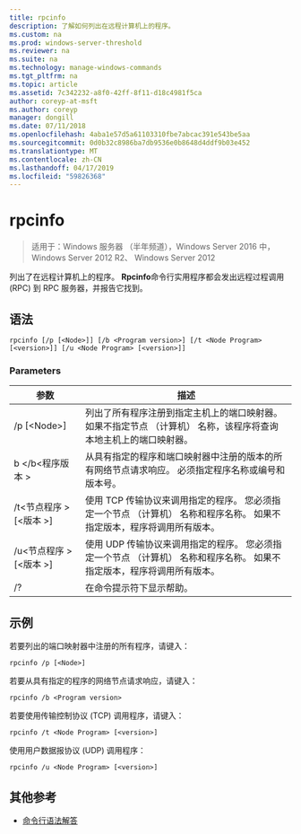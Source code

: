 ```yaml
---
title: rpcinfo
description: 了解如何列出在远程计算机上的程序。
ms.custom: na
ms.prod: windows-server-threshold
ms.reviewer: na
ms.suite: na
ms.technology: manage-windows-commands
ms.tgt_pltfrm: na
ms.topic: article
ms.assetid: 7c342232-a8f0-42ff-8f11-d18c4981f5ca
author: coreyp-at-msft
ms.author: coreyp
manager: dongill
ms.date: 07/11/2018
ms.openlocfilehash: 4aba1e57d5a61103310fbe7abcac391e543be5aa
ms.sourcegitcommit: 0d0b32c8986ba7db9536e0b8648d4ddf9b03e452
ms.translationtype: MT
ms.contentlocale: zh-CN
ms.lasthandoff: 04/17/2019
ms.locfileid: "59826368"
---
```

# <a name="rpcinfo"></a>rpcinfo

>适用于：Windows 服务器 （半年频道），Windows Server 2016 中，Windows Server 2012 R2、 Windows Server 2012

列出了在远程计算机上的程序。 **Rpcinfo**命令行实用程序都会发出远程过程调用 (RPC) 到 RPC 服务器，并报告它找到。 

## <a name="syntax"></a>语法
```
rpcinfo [/p [<Node>]] [/b <Program version>] [/t <Node Program> [<version>]] [/u <Node Program> [<version>]]
```

### <a name="parameters"></a>Parameters
|参数|描述|
|-------|--------|
|/p [\<Node>]|列出了所有程序注册到指定主机上的端口映射器。 如果不指定节点 （计算机） 名称，该程序将查询本地主机上的端口映射器。|
|b </b\<程序版本 >|从具有指定的程序和端口映射器中注册的版本的所有网络节点请求响应。 必须指定程序名称或编号和版本号。|
|/t\<节点程序 > [\<版本 >]|使用 TCP 传输协议来调用指定的程序。 您必须指定一个节点 （计算机） 名称和程序名称。 如果不指定版本，程序将调用所有版本。|
|/u\<节点程序 > [\<版本 >]|使用 UDP 传输协议来调用指定的程序。 您必须指定一个节点 （计算机） 名称和程序名称。 如果不指定版本，程序将调用所有版本。|
|/?|在命令提示符下显示帮助。|

## <a name="BKMK_Examples"></a>示例
若要列出的端口映射器中注册的所有程序，请键入：
```
rpcinfo /p [<Node>]
```
若要从具有指定的程序的网络节点请求响应，请键入：
```
rpcinfo /b <Program version>
```
若要使用传输控制协议 (TCP) 调用程序，请键入：
```
rpcinfo /t <Node Program> [<version>]
```
使用用户数据报协议 (UDP) 调用程序：
```
rpcinfo /u <Node Program> [<version>]
```

## <a name="additional-references"></a>其他参考
-   [命令行语法解答](command-line-syntax-key.md)
